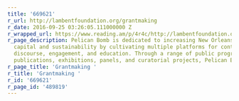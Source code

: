 ```yaml
---
title: '669621'
r_url: http://lambentfoundation.org/grantmaking
r_date: 2016-09-25 03:26:05.111000000 Z
r_wrapped_url: https://www.reading.am/p/4r4c/http://lambentfoundation.org/grantmaking
r_page_description: Pelican Bomb is dedicated to increasing New Orleans’ cultural
  capital and sustainability by cultivating multiple platforms for contemporary art
  discourse, engagement, and education. Through a range of public programs including
  publications, exhibitions, panels, and curatorial projects, Pelican Bomb seeks to...
r_page_title: 'Grantmaking '
r_title: 'Grantmaking '
r_id: '669621'
r_page_id: '489819'
---
```


